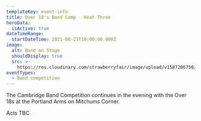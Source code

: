 ```yaml
---
templateKey: event-info
title: Over 18's Band Comp - Heat Three
heroData:
  isActive: true
dateTimeRange:
  startDateTime: 2021-08-21T18:00:00.000Z
image:
  alt: Band on Stage
  shouldDisplay: true
  src: >-
    https://res.cloudinary.com/strawberryfair/image/upload/v1587206750/Events/band-comp-jump_bbclzx.jpg
eventTypes:
  - Band competition
---
```

The Cambridge Band Competition continues in the evening with the Over 18s at the Portland Arms on Mitchums Corner.

Acts TBC
